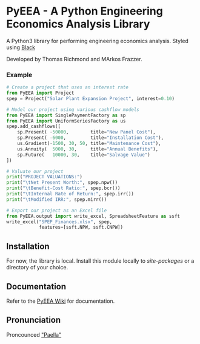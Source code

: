 # PyEEA - A Python Engineering Economics Analysis Library
<img align='right' src='./assets/logo.ico' alt=''/>

A Python3 library for performing engineering economics analysis. Styled using [Black](https://github.com/psf/black)

Developed by Thomas Richmond and MArkos Frazzer.

### Example

``` Python
# Create a project that uses an interest rate
from PyEEA import Project
spep = Project("Solar Plant Expansion Project", interest=0.10)

# Model our project using various cashflow models
from PyEEA import SinglePaymentFactory as sp
from PyEEA import UniformSeriesFactory as us
spep.add_cashflows([
    sp.Present( -50000,        title="New Panel Cost"),
    sp.Present( -6000,         title="Installation Cost"),
    us.Gradient(-1500, 30, 50, title="Maintenance Cost"),
    us.Annuity(  5000, 30,     title="Annual Benefits"),
    sp.Future(   10000, 30,    title="Salvage Value")
])

# Valuate our project
print("PROJECT VALUATIONS:")
print("\tNet Present Worth:", spep.npw())
print("\tBenefit-Cost Ratio:", spep.bcr())
print("\tInternal Rate of Return:", spep.irr())
print("\tModified IRR:", spep.mirr())

# Export our project as an Excel file
from PyEEA.output import write_excel, SpreadsheetFeature as ssft
write_excel("SPEP_Finances.xlsx", spep,
            features=[ssft.NPW, ssft.CNPW])
```

## Installation

For now, the library is local. Install this module locally to *site-packages* or a directory of your choice.

## Documentation

Refer to the [PyEEA Wiki](https://github.com/ThomasJFR/PyEEA/wiki) for documentation. 

## Pronunciation

Proncounced ["Paella"](https://howdoyousaythatword.com/word/paella-spanish/)
